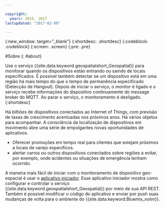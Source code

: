```yaml
---

copyright:
  years: 2015, 2017
lastupdated: "2017-02-09"

---
```


<!-- Attribute definitions --> 
{:new_window: target="_blank"}
{:shortdesc: .shortdesc}
{:codeblock: .codeblock}
{:screen: .screen}
{:pre: .pre}

#Sobre
{: #about}


Use o serviço {{site.data.keyword.geospatialshort_Geospatial}}
para monitorar quando os dispositivos estão entrando ou saindo de locais especificados. É
possível também detectar se um dispositivo está em uma região há mais
tempo do que o tempo de permanência especificado (Detecção de
Hangout). Depois de
            iniciar o serviço, o monitor é ligado e o serviço recebe informações do dispositivo
            continuamente do message broker do MQTT. Ao parar o serviço, o monitoramento é
            desligado.
{:shortdesc}


Há bilhões de dispositivos conectados ao Internet of Things, com previsão de taxas de crescimento
            acentuadas nos próximos anos. Há vários objetos para acompanhar. A consciência da localização de dispositivos em movimento abre uma série de empolgantes novas oportunidades de
            aplicativos.

* Oferecer promoções em tempo real para clientes que estejam próximos a locais de varejo
                    específicos.
* alertar carros ou outros dispositivos conectados sobre regiões a evitar, por exemplo, onde acidentes ou situações de emergência tenham ocorrido.


A maneira mais fácil de iniciar com o monitoramento de dispositivo geo-espacial é usar o [aplicativo iniciador](https://hub.jazz.net/project/streamscloud/geo-starter/overview). Esse aplicativo iniciador mostra como configurar e controlar o serviço {{site.data.keyword.geospatialshort_Geospatial}} por meio de sua API REST. Também é possível modificar o código do aplicativo e enviar por push suas mudanças de volta para o ambiente do {{site.data.keyword.Bluemix_notm}}.

